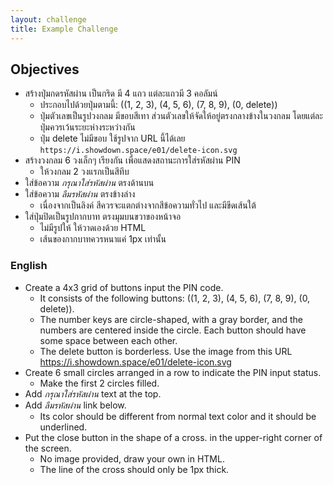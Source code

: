 ```yaml
---
layout: challenge
title: Example Challenge
---
```


## Objectives

- สร้างปุ่มกดรหัสผ่าน เป็นกริด มี 4 แถว แต่ละแถวมี 3 คอลัมน์
  - ประกอบไปด้วยปุ่มตามนี้: ((1, 2, 3), (4, 5, 6), (7, 8, 9), (0, delete))
  - ปุ่มตัวเลขเป็นรูปวงกลม มีขอบสีเทา ส่วนตัวเลขให้จัดให้อยู่ตรงกลางข้างในวงกลม โดยแต่ละปุ่มควรเว้นระยะห่างระหว่างกัน
  - ปุ่ม delete ไม่มีขอบ ใช้รูปจาก URL นี้ได้เลย `https://i.showdown.space/e01/delete-icon.svg`
- สร้างวงกลม 6 วงเล็กๆ เรียงกัน เพื่อแสดงสถานะการใส่รหัสผ่าน PIN
  - ให้วงกลม 2 วงแรกเป็นสีทึบ
- ใส่ข้อความ _กรุณาใส่รหัสผ่าน_ ตรงด้านบน
- ใส่ข้อความ _ลืมรหัสผ่าน_ ตรงข้างล่าง
  - เนื่องจากเป็นลิงค์ สีควรจะแตกต่างจากสีข้อความทั่วไป และมีขีดเส้นใต้
- ใส่ปุ่มปิดเป็นรูปกากบาท ตรงมุมบนขวาของหน้าจอ
  - ไม่มีรูปให้ ให้วาดเองด้วย HTML
  - เส้นของกากบาทควรหนาแค่ 1px เท่านั้น

### English

- Create a 4x3 grid of buttons input the PIN code.
    - It consists of the following buttons: ((1, 2, 3), (4, 5, 6), (7, 8, 9), (0, delete)).
    - The number keys are circle-shaped, with a gray border, and the numbers are centered inside the circle. Each button should have some space between each other.
    - The delete button is borderless. Use the image from this URL https://i.showdown.space/e01/delete-icon.svg
- Create 6 small circles arranged in a row to indicate the PIN input status.
    - Make the first 2 circles filled.
- Add _กรุณาใส่รหัสผ่าน_ text at the top.
- Add _ลืมรหัสผ่าน_ link below.
    - Its color should be different from normal text color and it should be underlined.
- Put the close button in the shape of a cross. in the upper-right corner of the screen.
    - No image provided, draw your own in HTML.
    - The line of the cross should only be 1px thick.